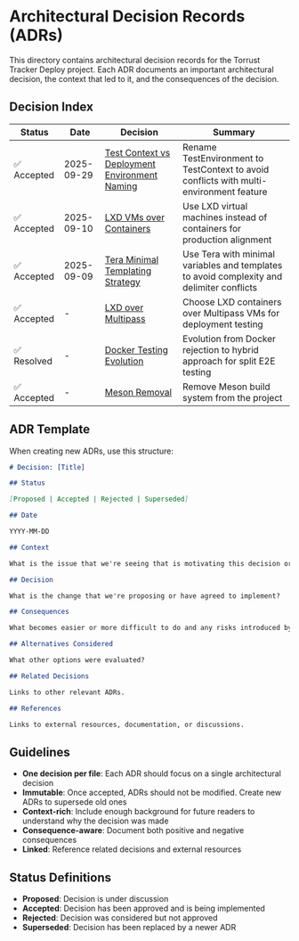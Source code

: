 # Architectural Decision Records (ADRs)

This directory contains architectural decision records for the Torrust Tracker Deploy project. Each ADR documents an important architectural decision, the context that led to it, and the consequences of the decision.

## Decision Index

| Status      | Date       | Decision                                                                                            | Summary                                                                                   |
| ----------- | ---------- | --------------------------------------------------------------------------------------------------- | ----------------------------------------------------------------------------------------- |
| ✅ Accepted | 2025-09-29 | [Test Context vs Deployment Environment Naming](./test-context-vs-deployment-environment-naming.md) | Rename TestEnvironment to TestContext to avoid conflicts with multi-environment feature   |
| ✅ Accepted | 2025-09-10 | [LXD VMs over Containers](./lxd-vm-over-containers.md)                                              | Use LXD virtual machines instead of containers for production alignment                   |
| ✅ Accepted | 2025-09-09 | [Tera Minimal Templating Strategy](./tera-minimal-templating-strategy.md)                           | Use Tera with minimal variables and templates to avoid complexity and delimiter conflicts |
| ✅ Accepted | -          | [LXD over Multipass](./lxd-over-multipass.md)                                                       | Choose LXD containers over Multipass VMs for deployment testing                           |
| ✅ Resolved | -          | [Docker Testing Evolution](./docker-testing-evolution.md)                                           | Evolution from Docker rejection to hybrid approach for split E2E testing                  |
| ✅ Accepted | -          | [Meson Removal](./meson-removal.md)                                                                 | Remove Meson build system from the project                                                |

## ADR Template

When creating new ADRs, use this structure:

```markdown
# Decision: [Title]

## Status

[Proposed | Accepted | Rejected | Superseded]

## Date

YYYY-MM-DD

## Context

What is the issue that we're seeing that is motivating this decision or change?

## Decision

What is the change that we're proposing or have agreed to implement?

## Consequences

What becomes easier or more difficult to do and any risks introduced by this change?

## Alternatives Considered

What other options were evaluated?

## Related Decisions

Links to other relevant ADRs.

## References

Links to external resources, documentation, or discussions.
```

## Guidelines

- **One decision per file**: Each ADR should focus on a single architectural decision
- **Immutable**: Once accepted, ADRs should not be modified. Create new ADRs to supersede old ones
- **Context-rich**: Include enough background for future readers to understand why the decision was made
- **Consequence-aware**: Document both positive and negative consequences
- **Linked**: Reference related decisions and external resources

## Status Definitions

- **Proposed**: Decision is under discussion
- **Accepted**: Decision has been approved and is being implemented
- **Rejected**: Decision was considered but not approved
- **Superseded**: Decision has been replaced by a newer ADR
